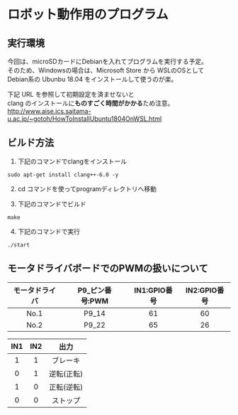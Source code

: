# ロボット動作用のプログラム

## 実行環境  
今回は、microSDカードにDebianを入れてプログラムを実行する予定。  
そのため、Windowsの場合は、Microsoft Store から WSLのOSとして  
Debian系の Ubunbu 18.04 をインストールして使うのが楽。  
  
下記 URL を参照して初期設定を済ませないと  
clang のインストールに**ものすごく時間がかかる**ため注意。  
http://www.aise.ics.saitama-u.ac.jp/~gotoh/HowToInstallUbuntu1804OnWSL.html  

## ビルド方法

1. 下記のコマンドでclangをインストール  
```
sudo apt-get install clang++-6.0 -y  
```
2. cd コマンドを使ってprogramディレクトリへ移動  

3. 下記のコマンドでビルド  
```
make  
```
4. 下記のコマンドで実行  
```
./start  
```

## モータドライバボードでのPWMの扱いについて  

|  モータドライバ | P9_ピン番号:PWM | IN1:GPIO番号 | IN2:GPIO番号 |
|:----:|:----:|:----:|:----:|
|No.1|P9_14|61|60|
|No.2|P9_22|65|26|

|  IN1 | IN2 | 出力 | 
|:----:|:----:|:----:|
|1|1|ブレーキ|
|0|1|逆転(正転)|
|1|0|正転(逆転)|
|0|0|ストップ|
